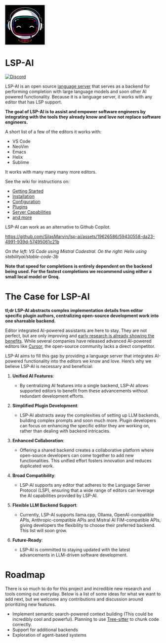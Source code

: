 <picture>
  <source media="(prefers-color-scheme: dark)" srcset="/logos/logo-white-no-background-1024x1024.png">
  <source media="(prefers-color-scheme: light)" srcset="/logos/logo-white-black-background-1024x1024.png">
  <img alt="Logo" src="/logos/logo-white-black-background-1024x1024.png" width="128em">
</picture>

# LSP-AI

[![Discord](https://img.shields.io/badge/Discord-%235865F2.svg?style=for-the-badge&logo=discord&logoColor=white)](https://discord.gg/vKxfuAxA6Z)

LSP-AI is an open source [language server](https://microsoft.github.io/language-server-protocol/) that serves as a backend for performing completion with large language models and soon other AI powered functionality. Because it is a language server, it works with any editor that has LSP support.

**The goal of LSP-AI is to assist and empower software engineers by integrating with the tools they already know and love not replace software engineers.**

A short list of a few of the editors it works with:
- VS Code
- NeoVim
- Emacs
- Helix
- Sublime

It works with many many many more editors.

See the wiki for instructions on:
- [Getting Started](https://github.com/SilasMarvin/lsp-ai/wiki)
- [Installation](https://github.com/SilasMarvin/lsp-ai/wiki/Installation)
- [Configuration](https://github.com/SilasMarvin/lsp-ai/wiki/Configuration)
- [Plugins](https://github.com/SilasMarvin/lsp-ai/wiki/Plugins)
- [Server Capabilities](https://github.com/SilasMarvin/lsp-ai/wiki/Server-Capabilities-and-Functions)
- [and more](https://github.com/SilasMarvin/lsp-ai/wiki)

LSP-AI can work as an alternative to Github Copilot.

https://github.com/SilasMarvin/lsp-ai/assets/19626586/59430558-da23-4991-939d-57495061c21b

*On the left: VS Code using Mistral Codestral. On the right: Helix using stabilityai/stable-code-3b*

**Note that speed for completions is entirely dependent on the backend being used. For the fastest completions we recommend using either a small local model or Groq.**

# The Case for LSP-AI

**tl;dr LSP-AI abstracts complex implementation details from editor specific plugin authors, centralizing open-source development work into one shareable backend.**

Editor integrated AI-powered assistants are here to stay. They are not perfect, but are only improving and [early research is already showing the benefits](https://arxiv.org/pdf/2206.15331). While several companies have released advanced AI-powered editors like [Cursor](https://cursor.sh/), the open-source community lacks a direct competitor.

LSP-AI aims to fill this gap by providing a language server that integrates AI-powered functionality into the editors we know and love. Here’s why we believe LSP-AI is necessary and beneficial:

1. **Unified AI Features**:
    - By centralizing AI features into a single backend, LSP-AI allows supported editors to benefit from these advancements without redundant development efforts.

2. **Simplified Plugin Development**:
    - LSP-AI abstracts away the complexities of setting up LLM backends, building complex prompts and soon much more. Plugin developers can focus on enhancing the specific editor they are working on, rather than dealing with backend intricacies.

3. **Enhanced Collaboration**:
    - Offering a shared backend creates a collaborative platform where open-source developers can come together to add new functionalities. This unified effort fosters innovation and reduces duplicated work.

4. **Broad Compatibility**:
    - LSP-AI supports any editor that adheres to the Language Server Protocol (LSP), ensuring that a wide range of editors can leverage the AI capabilities provided by LSP-AI.

5. **Flexible LLM Backend Support**:
    - Currently, LSP-AI supports llama.cpp, Ollama, OpenAI-compatible APIs, Anthropic-compatible APIs and Mistral AI FIM-compatible APIs, giving developers the flexibility to choose their preferred backend. This list will soon grow.

6. **Future-Ready**:
    - LSP-AI is committed to staying updated with the latest advancements in LLM-driven software development.

# Roadmap

There is so much to do for this project and incredible new research and tools coming out everyday. Below is a list of some ideas for what we want to add next, but we welcome any contributions and discussion around prioritizing new features.

- Implement semantic search-powered context building (This could be incredibly cool and powerful). Planning to use [Tree-sitter](https://tree-sitter.github.io/tree-sitter/) to chunk code correctly.
- Support for additional backends
- Exploration of agent-based systems
